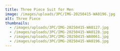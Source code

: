 ```yaml
---
title: Three Piece Suit for Men
image: /images/uploads/3PC/IMG-20250415-WA0196.jpg
alt: Three Piece
thumbnails:
  - /images/uploads/3PC/IMG-20250415-WA0127.jpg
  - /images/uploads/3PC/IMG-20250415-WA0128.jpg
  - /images/uploads/3PC/IMG-20250415-WA0061.jpg
  - /images/uploads/3PC/IMG-20250415-WA0196.jpg
---
```

